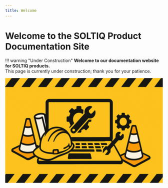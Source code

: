 ```yaml
---
title: Welcome
---
```


# Welcome to the SOLTIQ Product Documentation Site

!!! warning "Under Construction"
    **Welcome to our documentation website for SOLTIQ products.**  
    This page is currently under construction; thank you for your patience. 
    
![Under construction banner](assets/UnderConstructionBanner.png)


